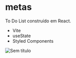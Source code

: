 # metas
To Do List construído em React.

* Vite
* useState
* Styled Components


![Sem título](https://user-images.githubusercontent.com/68078474/155763284-63375e31-dc6f-4f04-803e-79482ed0fb68.png)
